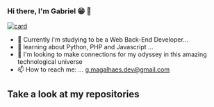 ### Hi there, I'm Gabriel 😁 👋

[![card](https://github-readme-stats.vercel.app/api?username=GMN-dev&theme=default&show_icons=true)](https://github.com/GMN-dev/)

- 🔭 Currently i'm studying to be a Web Back-End Developer...
- 🌱 learning about Python, PHP and Javascript ...
- 👯 I'm looking to make connections for my odyssey in this amazing technological universe
- 📫 How to reach me: ... g.magalhaes.dev@gmail.com

<h2> Take a look at my repositories<h2/> 
